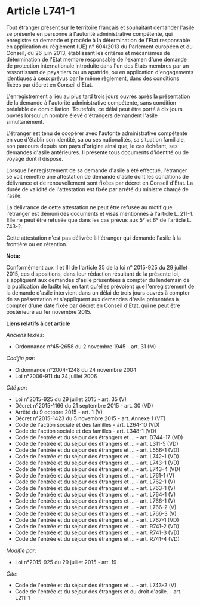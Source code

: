 # Article L741-1

Tout étranger présent sur le territoire français et souhaitant demander l'asile se présente en personne à l'autorité
administrative compétente, qui enregistre sa demande et procède à la détermination de l'Etat responsable en application du
règlement (UE) n° 604/2013 du Parlement européen et du Conseil, du 26 juin 2013, établissant les critères et mécanismes de
détermination de l'Etat membre responsable de l'examen d'une demande de protection internationale introduite dans l'un des
Etats membres par un ressortissant de pays tiers ou un apatride, ou en application d'engagements identiques à ceux prévus par
le même règlement, dans des conditions fixées par décret en Conseil d'Etat. 

L'enregistrement a lieu au plus tard trois jours ouvrés après la présentation de la demande à l'autorité administrative
compétente, sans condition préalable de domiciliation. Toutefois, ce délai peut être porté à dix jours ouvrés lorsqu'un
nombre élevé d'étrangers demandent l'asile simultanément. 

L'étranger est tenu de coopérer avec l'autorité administrative compétente en vue d'établir son identité, sa ou ses
nationalités, sa situation familiale, son parcours depuis son pays d'origine ainsi que, le cas échéant, ses demandes d'asile
antérieures. Il présente tous documents d'identité ou de voyage dont il dispose. 

Lorsque l'enregistrement de sa demande d'asile a été effectué, l'étranger se voit remettre une attestation de demande d'asile
dont les conditions de délivrance et de renouvellement sont fixées par décret en Conseil d'Etat. La durée de validité de
l'attestation est fixée par arrêté du ministre chargé de l'asile. 

La délivrance de cette attestation ne peut être refusée au motif que l'étranger est démuni des documents et visas mentionnés
à l'article L. 211-1. Elle ne peut être refusée que dans les cas prévus aux 5° et 6° de l'article L. 743-2. 

Cette attestation n'est pas délivrée à l'étranger qui demande l'asile à la frontière ou en rétention.

**Nota:**

Conformément aux II et III de l'article 35 de la loi n° 2015-925 du 29 juillet 2015, ces dispositions, dans leur rédaction
résultant de la présente loi, s'appliquent aux demandes d'asile présentées à compter du lendemain de la publication de ladite
loi, en tant qu'elles prévoient que l'enregistrement de la demande d'asile intervient dans un délai de trois jours ouvrés à
compter de sa présentation et s'appliquent aux demandes d'asile présentées à compter d'une date fixée par décret en Conseil
d'Etat, qui ne peut être postérieure au 1er novembre 2015.

**Liens relatifs à cet article**

_Anciens textes_:

  - Ordonnance n°45-2658 du 2 novembre 1945 - art. 31 (M)

_Codifié par_:

  - Ordonnance n°2004-1248 du 24 novembre 2004
  - Loi n°2006-911 du 24 juillet 2006

_Cité par_:

  - Loi n°2015-925 du 29 juillet 2015 - art. 35 (V)
  - Décret n°2015-1166 du 21 septembre 2015 - art. 30 (VD)
  - Arrêté du 9 octobre 2015 - art. 1 (V)
  - Décret n°2015-1423 du 5 novembre 2015 - art. Annexe 1 (VT)
  - Code de l'action sociale et des familles - art. L264-10 (VD)
  - Code de l'action sociale et des familles - art. L348-1 (VD)
  - Code de l'entrée et du séjour des étrangers et ... - art. D744-17 (VD)
  - Code de l'entrée et du séjour des étrangers et ... - art. L311-5 (VD)
  - Code de l'entrée et du séjour des étrangers et ... - art. L556-1 (VD)
  - Code de l'entrée et du séjour des étrangers et ... - art. L742-1 (VD)
  - Code de l'entrée et du séjour des étrangers et ... - art. L743-1 (VD)
  - Code de l'entrée et du séjour des étrangers et ... - art. L743-4 (VD)
  - Code de l'entrée et du séjour des étrangers et ... - art. L761-1 (V)
  - Code de l'entrée et du séjour des étrangers et ... - art. L762-1 (V)
  - Code de l'entrée et du séjour des étrangers et ... - art. L763-1 (V)
  - Code de l'entrée et du séjour des étrangers et ... - art. L764-1 (V)
  - Code de l'entrée et du séjour des étrangers et ... - art. L766-1 (V)
  - Code de l'entrée et du séjour des étrangers et ... - art. L766-2 (V)
  - Code de l'entrée et du séjour des étrangers et ... - art. L766-3 (V)
  - Code de l'entrée et du séjour des étrangers et ... - art. L767-1 (VD)
  - Code de l'entrée et du séjour des étrangers et ... - art. R741-2 (VD)
  - Code de l'entrée et du séjour des étrangers et ... - art. R741-3 (VD)
  - Code de l'entrée et du séjour des étrangers et ... - art. R741-4 (VD)

_Modifié par_:

  - Loi n°2015-925 du 29 juillet 2015 - art. 19

_Cite_:

  - Code de l'entrée et du séjour des étrangers et ... - art. L743-2 (V)
  - Code de l'entrée et du séjour des étrangers et du droit d'asile. - art. L211-1
